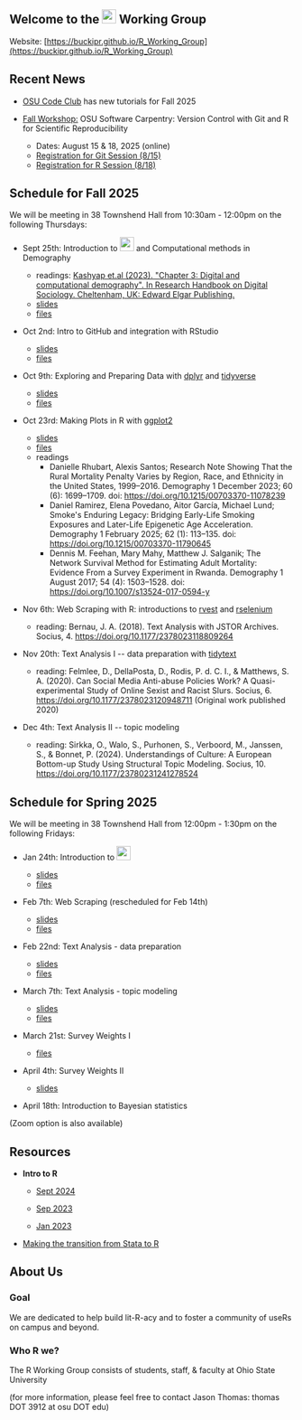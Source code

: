 ## Welcome to the <img src="https://www.r-project.org/logo/Rlogo.png" width="25"> Working Group

Website: [https://buckipr.github.io/R_Working_Group](https://buckipr.github.io/R_Working_Group)


## Recent News

* [OSU Code Club](https://osu-codeclub.github.io/) has new tutorials for Fall 2025

* [Fall Workshop:](https://imageomics.github.io/2025-08-15-osu-online/)
OSU Software Carpentry: Version Control with Git and R for Scientific Reproducibility
  + Dates: August 15 & 18, 2025 (online)
  + [Registration for Git Session (8/15)](https://library.osu.edu/events/version-control-with-git-virtual-event-1)
  + [Registration for R Session (8/18)](https://library.osu.edu/events/r-for-scientific-reproducibility-virtual-event-1)


## **Schedule for Fall 2025**


We will be meeting in 38 Townshend Hall from 10:30am - 12:00pm on the following Thursdays:

* Sept 25th: Introduction to <img src="https://www.r-project.org/logo/Rlogo.png" width="25">
and Computational methods in Demography
    - readings: [Kashyap et.al (2023). "Chapter 3: Digital and computational demography".
	In Research Handbook on Digital Sociology. Cheltenham, UK:
	Edward Elgar Publishing.](https://o*sf.io/7bvpt/download/?format=pdf)
    - [slides](https://buckipr.github.io/R_Working_Group/intro_r/2025_09_25/intro_r_np.html#1)
    - [files](https://github.com/buckipr/R_Working_Group/tree/main/intro_r/2025_09_25)
	
* Oct 2nd: Intro to GitHub and integration with RStudio
    - [slides](https://buckipr.github.io/R_Working_Group/github/github.html#1)
    - [files](https://github.com/buckipr/R_Working_Group/tree/main/github)

* Oct 9th: Exploring and Preparing Data with [dplyr](https://dplyr.tidyverse.org/) and [tidyverse](https://www.tidyverse.org/)
    - [slides](https://buckipr.github.io/R_Working_Group/dplyr/2025_10_09/intro_dplyr.html#1)
    - [files](https://github.com/buckipr/R_Working_Group/tree/main/dplyr/2025_10_09/)

* Oct 23rd: Making Plots in R with [ggplot2](https://ggplot2.tidyverse.org/)
    - [slides](https://buckipr.github.io/R_Working_Group/ggplot2/2025_10_23/ggplot2.html#1)
    - [files](https://github.com/buckipr/R_Working_Group/tree/main/ggplot2/2025_10_23)
  - readings
    + Danielle Rhubart, Alexis Santos; Research Note Showing That the Rural Mortality Penalty Varies 
	by Region, Race, and Ethnicity in the United States, 1999–2016. Demography 1 December 2023; 60 (6):
	1699–1709. doi: https://doi.org/10.1215/00703370-11078239
	+ Daniel Ramirez, Elena Povedano, Aitor García, Michael Lund; Smoke's Enduring Legacy: 
	Bridging Early-Life Smoking Exposures and Later-Life Epigenetic Age Acceleration.
	Demography 1 February 2025; 62 (1): 113–135. doi: https://doi.org/10.1215/00703370-11790645
	+ Dennis M. Feehan, Mary Mahy, Matthew J. Salganik; The Network Survival Method for Estimating Adult
	Mortality: Evidence From a Survey Experiment in Rwanda. Demography 1 August 2017; 54 (4): 1503–1528.
	doi: https://doi.org/10.1007/s13524-017-0594-y

* Nov 6th: Web Scraping with R: introductions to [rvest](https://rvest.tidyverse.org/) and [rselenium](https://cran.r-project.org/web/packages/RSelenium/index.html)

  - reading: Bernau, J. A. (2018). Text Analysis with JSTOR Archives. Socius, 4. https://doi.org/10.1177/2378023118809264 

* Nov 20th: Text Analysis I -- data preparation with [tidytext](https://cran.r-project.org/web/packages/tidytext/vignettes/tidytext.html)

  - reading: Felmlee, D., DellaPosta, D., Rodis, P. d. C. I., & Matthews, S. A. (2020). Can Social Media Anti-abuse Policies Work?
  A Quasi-experimental Study of Online Sexist and Racist Slurs. Socius, 6.
  https://doi.org/10.1177/2378023120948711 (Original work published 2020)

* Dec 4th: Text Analysis II -- topic modeling

  - reading: Sirkka, O., Walo, S., Purhonen, S., Verboord, M., Janssen, S., & Bonnet, P. (2024).
  Understandings of Culture: A European Bottom-up Study Using Structural Topic Modeling. Socius, 10.
  https://doi.org/10.1177/23780231241278524 


## Schedule for Spring 2025

We will be meeting in 38 Townshend Hall from 12:00pm - 1:30pm on the following Fridays:

* Jan 24th: Introduction to <img src="https://www.r-project.org/logo/Rlogo.png" width="25">
    - [slides](https://buckipr.github.io/R_Working_Group/intro_r/2025_01_24/intro_r_np.html#1)
    - [files](https://github.com/buckipr/R_Working_Group/tree/main/intro_r/2025_01_24)

* Feb 7th: Web Scraping (rescheduled for Feb 14th)
    - [slides](https://buckipr.github.io/R_Working_Group/web_scraping/webscraping_r_np.html#1)
    - [files](https://github.com/buckipr/R_Working_Group/tree/main/webscraping/)

* Feb 22nd: Text Analysis - data preparation
    - [slides](https://buckipr.github.io/R_Working_Group/text_analysis/text_analysis_np.html#1)
    - [files](https://github.com/buckipr/R_Working_Group/tree/main/text_analysis/)

* March 7th: Text Analysis - topic modeling
    - [slides](https://buckipr.github.io/R_Working_Group/text_analysis/topic_models_np.html#1)
    - [files](https://github.com/buckipr/R_Working_Group/tree/main/text_analysis/)

* March 21st: Survey Weights I
    - [files](https://github.com/buckipr/R_Working_Group/tree/main/survey/)

* April 4th: Survey Weights II
    - [slides](https://buckipr.github.io/R_Working_Group/survey/survey#1)

* April 18th: Introduction to Bayesian statistics

(Zoom option is also available)

## **Resources**

* **Intro to R**

   - [Sept 2024](https://buckipr.github.io/R_Working_Group/intro_r/2024_09_13/intro_r_np.html#1)

   - [Sep 2023](https://buckipr.github.io/R_Working_Group/intro_r/2023_09/intro_r.html#1)

   - [Jan 2023](https://buckipr.github.io/R_Working_Group/intro_r/2023_01/intro_r.html#1)

* [Making the transition from Stata to R](transition2R/README.md)

## **About Us**

### Goal

We are dedicated to help build lit-R-acy and to foster a community of useRs on campus and beyond.

### Who R we?

The R Working Group consists of students, staff, & faculty at Ohio State University 

(for more information, please feel free to contact Jason Thomas: thomas DOT 3912 at osu DOT edu)


